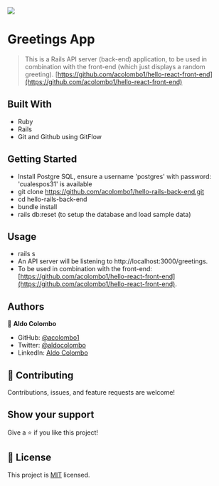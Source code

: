 ![](https://img.shields.io/badge/Microverse-blueviolet)

# Greetings App

> This is a Rails API server (back-end) application, to be used in combination with the front-end (which just displays a random greeting). [https://github.com/acolombo1/hello-react-front-end](https://github.com/acolombo1/hello-react-front-end)
## Built With

- Ruby
- Rails
- Git and Github using GitFlow

## Getting Started

- Install Postgre SQL, ensure a username 'postgres' with password: 'cualespos31' is available
- git clone https://github.com/acolombo1/hello-rails-back-end.git
- cd hello-rails-back-end
- bundle install
- rails db:reset (to setup the database and load sample data)
## Usage

- rails s
- An API server will be listening to http://localhost:3000/greetings.
- To be used in combination with the front-end: [https://github.com/acolombo1/hello-react-front-end](https://github.com/acolombo1/hello-react-front-end).
## Authors

👤 **Aldo Colombo**

- GitHub: [@acolombo1](https://github.com/acolombo1)
- Twitter: [@aldocolombo](https://twitter.com/aldocolombo)
- LinkedIn: [Aldo Colombo](https://www.linkedin.com/in/aldo-colombo-2156009)

## 🤝 Contributing

Contributions, issues, and feature requests are welcome!

## Show your support

Give a ⭐️ if you like this project!

## 📝 License

This project is [MIT](./LICENSE) licensed.
